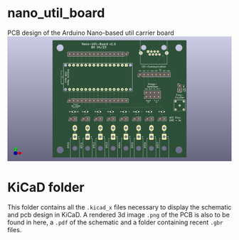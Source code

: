 # nano_util_board
PCB design of the Arduino Nano-based util carrier board
![nano_board_front](https://github.com/cyclotron-bonn/nano_util_board/blob/main/KiCaD/nano_board/nano_board_front.png)

# KiCaD folder
This folder contains all the `.kicad_x` files necessary to display the schematic and pcb design in KiCaD.
A rendered 3d image `.png` of the PCB is also to be found in here, a `.pdf` of the schematic and a folder containing recent `.gbr` files.

